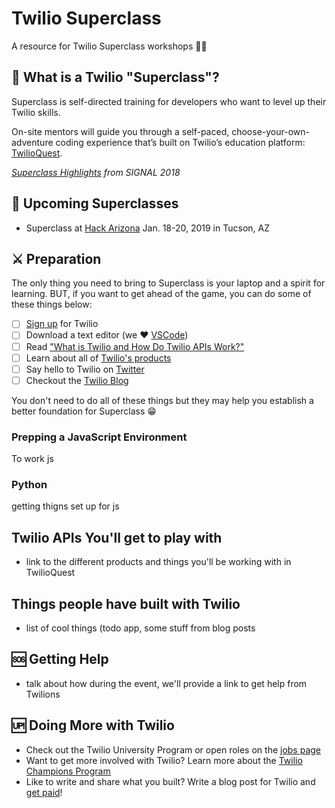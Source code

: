 # Twilio Superclass

A resource for Twilio Superclass workshops 🎉😄

## 🤔 What is a Twilio "Superclass"?

Superclass is self-directed training for developers who want to level up their Twilio skills.

On-site mentors will guide you through a self-paced, choose-your-own-adventure coding experience that’s built on Twilio’s education platform: [TwilioQuest](https://www.twilio.com/quest).

*[Superclass Highlights](https://www.youtube.com/watch?v=Epx7a-swzmo) from SIGNAL 2018*

## 📆 Upcoming Superclasses
- Superclass at [Hack Arizona](https://hackarizona.org/) Jan. 18-20, 2019 in Tucson, AZ

## ⚔️ Preparation 

The only thing you need to bring to Superclass is your laptop and a spirit for learning. BUT, if you want to get ahead of the game, you can do some of these things below:

- [ ] [Sign up](https://www.twilio.com/try-twilio) for Twilio
- [ ] Download a text editor (we ❤️ [VSCode](https://code.visualstudio.com/download))
- [ ] Read ["What is Twilio and How Do Twilio APIs Work?"](https://www.twilio.com/learn/twilio-101/what-is-twilio)
- [ ] Learn about all of [Twilio's products](https://www.twilio.com/products)
- [ ] Say hello to Twilio on [Twitter](https://twitter.com/search?f=users&vertical=default&q=%40twilio&src=typd)
- [ ] Checkout the [Twilio Blog](https://www.twilio.com/blog/)

You don't need to do all of these things but they may help you establish a better foundation for Superclass 😁
 
### Prepping a JavaScript Environment 

To work js

### Python

getting thigns set up for js

## Twilio APIs You'll get to play with

- link to the different products and things you'll be working with in TwilioQuest

## Things people have built with Twilio

- list of cool things (todo app, some stuff from blog posts

## 🆘 Getting Help

- talk about how during the event, we'll provide a link to get help from Twilions

## 🆙 Doing More with Twilio  

- Check out the Twilio University Program or open roles on the [jobs page](https://www.twilio.com/company/jobs)
- Want to get more involved with Twilio? Learn more about the [Twilio Champions Program](https://www.twilio.com/blog/introducing-twilio-champions-program) 
- Like to write and share what you built? Write a blog post for Twilio and [get paid](https://go.twilio.com/twilio-voices/)! 
